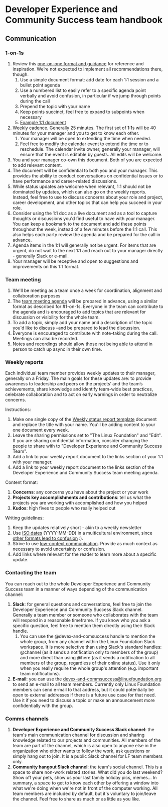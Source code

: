 # Developer Experience and Community Success team handbook

## Communication

### 1-on-1s

1. Review this [one-on-one format and guidance](https://about.gitlab.com/handbook/leadership/1-1/) for reference and inspiration. We’re not expected to implement all recommendations there, though.
   1. Use a simple document format: add date for each 1:1 session and a bullet point agenda
   1. Use a numbered list to easily refer to a specific agenda point verbally and avoid confusion, in particular if we jump through points during the call
   1. Prepend the topic with your name
   1. Keep points succinct, feel free to expand to subpoints when necessary
   1. [Example 1:1 document](https://docs.google.com/document/d/1V9N0gdn_bZS1aJ_S3aTp7kiROBZ8LAvu-Kb5hekciiA)
1. Weekly cadence. Generally 25 minutes. The first set of 1:1s will be 40 minutes for your manager and you to get to know each other.
   1. Your manager will be open to extending the time when needed.
   1. Feel free to modify the calendar event to extend the time or to reschedule. The calendar invite owner, generally your manager, will ensure that the event is editable by guests. All edits will be welcome.
1. You and your manager co-own this document. Both of you are expected to add relevant content.
1. The document will be confidential to both you and your manager. This provides the ability to conduct conversations on confidential issues or to have performance and career-related discussions.
1. While status updates are welcome when relevant, 1:1 should not be dominated by updates, which can also go on the weekly reports. Instead, feel free to use to discuss concerns about your role and project, career development, and other topics that can help you succeed in your role.
1. Consider using the 1:1 doc as a live document and as a tool to capture thoughts or discussions you'd find useful to have with your manager. You can keep a bookmark to the document and add these points throughout the week, instead of a few minutes before the 1:1 call. This also helps each party review the agenda and be prepared for the call in advance.
1. Agenda items in the 1:1 will generally not be urgent. For items that are urgent, do not wait to the next 1:1 and reach out to your manager directly - generally Slack or e-mail.
1. Your manager will be receptive and open to suggestions and improvements on this 1:1 format.

### Team meeting

1. We'll be meeting as a team once a week for coordination, alignment and collaboration purposes
1. The [team meeting agenda](https://docs.google.com/document/d/1qa1m5FhZu6QRp42E-_mXp2_Tj5Y8h3JazYvemLwhI9E/edit) will be prepared in advance, using a similar format as described for #1-on-1s. Everyone in the team can contribute to the agenda and is encouraged to add topics that are relevant for discussion or visibility for the whole team.
1. To add a topic, simply add your name and a description of the topic you'd like to discuss –and be prepared to lead the discussion.
1. Everyone is encouraged to contribute with note-taking during the call. Meetings can also be recorded.
1. Notes and recordings should allow those not being able to attend in person to catch up async in their own time.

### Weekly reports

Each individual team member provides weekly updates to their manager, generally on a Friday. The main goals for these updates are: to provide awareness to leadership and peers on the projects’ and the team’s achievements, share knowledge and identify team-wide best practices, celebrate collaboration and to act on early warnings in order to neutralize concerns.

Instructions:

1. Make one single copy of the [Weekly status report template](https://docs.google.com/document/d/1CxZ30C0MfLB6TyeVP1I64InSRNa4YQE0MVWBSEDK2EM/edit) document and replace the title with your name. You'll be adding content to your one document every week.
1. Leave the sharing permissions set to "The Linux Foundation" and "Edit". If you are sharing confidential information, consider changing the people to share with to "Developer Experience and Community Success Team".
1. Add a link to your weekly report document to the links section of your 1:1 with your manager.
1. Add a link to your weekly report document to the links section of the Developer Experience and Community Success team meeting agenda.

Content format:

1. **Concerns**: any concerns you have about the project or your work
1. **Projects key accomplishments and contributions**: tell us what the projects you are working with accomplished and how you helped
1. **Kudos**: high fives to people who really helped out

Writing guidelines:

1. Keep the updates relatively short - akin to a weekly newsletter
1. Use [ISO dates](https://en.wikipedia.org/wiki/ISO_8601#Calendar_dates) (YYYY-MM-DD) in a multicultural environment, since [other formats lead to confusion](http://xkcd.com/1179/) :).
1. Strive to use [low-context communication](https://about.gitlab.com/company/culture/all-remote/effective-communication/#understanding-low-context-communication). Provide as much context as necessary to avoid uncertainty or confusion.
1. Add links where relevant for the reader to learn more about a specific update.

### Contacting the team

You can reach out to the whole Developer Experience and Community Success team in a manner of ways depending of the communication channel:

1. **Slack**: for general questions and conversations, feel free to join the Developer Experience and Community Success Slack channel. Generally a team member or someone who collaborates with the team will respond in a reasonable timeframe. If you know who you ask a specific question, feel free to mention them directly using their Slack handle.
   1. You can use the @devex-and-comsuccess handle to mention the whole group, from any channel within the Linux Foundation Slack workspace. It is more selective than using Slack's standard handles: @channel (as it sends a notification only to members of the group) and more direct than using @here (as it sends a notification to all members of the group, regardless of their online status). Use it only when you really require the whole group's attention (e.g. important team notifications).
1. **E-mail**: you can use the devex-and-commsuccess@linuxfoundation.org to send an e-mail to all team members. Currently only Linux Foundation members can send e-mail to that address, but it could potentially be open to external addresses if there is a future use case for that need. Use it if you need to discuss a topic or make an announcement more confidentially with the group.

### Comms channels

1. **Developer Experience and Community Success Slack channel**: the team's main communication channel for discussion and sharing knowledge related to our projects and communities. All members of the team are part of the channel, which is also open to anyone else in the organization who either wants to follow the work, ask questions or simply hang out to join. It is a public Slack channel for LF team members only.
1. **Community hangout Slack channel**: the team's social channel. This is a space to share non-work related stories. What did you do last weekend? Show off your pets, show us your last family holiday pics, memes... In summary, a space to get to know each other by offering a window into what we're doing when we're not in front of the computer working. All team members are included by default, but it's voluntary to join/leave the channel. Feel free to share as much or as little as you like.

